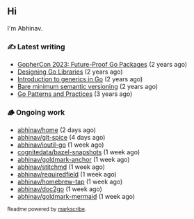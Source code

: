## Hi

I'm Abhinav.

### ✍️ Latest writing


- [GopherCon 2023: Future-Proof Go Packages](https://abhinavg.net/2023/09/27/future-proof-packages/) (2 years ago)
- [Designing Go Libraries](https://abhinavg.net/2022/12/06/designing-go-libraries/) (2 years ago)
- [Introduction to generics in Go](https://abhinavg.net/2022/11/23/generics-intro/) (2 years ago)
- [Bare minimum semantic versioning](https://abhinavg.net/2022/11/07/semver/) (2 years ago)
- [Go Patterns and Practices](https://abhinavg.net/2022/09/19/go-patterns-and-practices-talk/) (3 years ago)

### 🪵 Ongoing work


- [abhinav/home](https://github.com/abhinav/home) (2 days ago)
- [abhinav/git-spice](https://github.com/abhinav/git-spice) (4 days ago)
- [abhinav/ioutil-go](https://github.com/abhinav/ioutil-go) (1 week ago)
- [cognitedata/bazel-snapshots](https://github.com/cognitedata/bazel-snapshots) (1 week ago)
- [abhinav/goldmark-anchor](https://github.com/abhinav/goldmark-anchor) (1 week ago)
- [abhinav/stitchmd](https://github.com/abhinav/stitchmd) (1 week ago)
- [abhinav/requiredfield](https://github.com/abhinav/requiredfield) (1 week ago)
- [abhinav/homebrew-tap](https://github.com/abhinav/homebrew-tap) (1 week ago)
- [abhinav/doc2go](https://github.com/abhinav/doc2go) (1 week ago)
- [abhinav/goldmark-mermaid](https://github.com/abhinav/goldmark-mermaid) (1 week ago)

<sub>Readme powered by [markscribe](https://github.com/muesli/markscribe).</sub>
